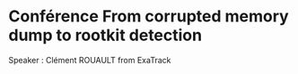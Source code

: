 # Conférence From corrupted memory dump to rootkit detection

Speaker : Clément ROUAULT from ExaTrack
